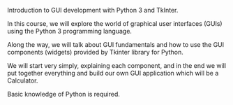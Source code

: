 Introduction to GUI development with Python 3 and TkInter.

In this course, we will explore the world of graphical user interfaces (GUIs) using the Python 3 programming language. 

Along the way, we will talk about GUI fundamentals and how to use the GUI components (widgets) provided by Tkinter library for Python.

We will start very simply, explaining each component, and in the end we will put together everything and build our own GUI application which will be a Calculator.

Basic knowledge of Python is required.